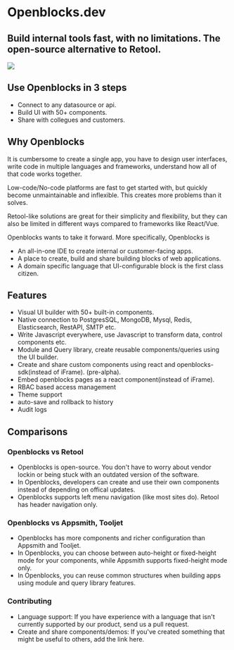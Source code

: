 # Openblocks.dev
## Build internal tools fast, with no limitations. The open-source alternative to Retool.
<img src="https://3434528005-files.gitbook.io/~/files/v0/b/gitbook-x-prod.appspot.com/o/spaces%2FpL1Hcv4CAzkEXttydyWt%2Fuploads%2FrNzTjsVNjZzTutAYC7Md%2Fimg_v2_34465665-d081-43bd-9513-24b05755198g.gif?alt=media&token=a850499f-e6f4-4ef2-97db-8f08eaf66477"/>

## Use Openblocks in 3 steps
* Connect to any datasource or api.
* Build UI with 50+ components.
* Share with collegues and customers.

## Why Openblocks
It is cumbersome to create a single app, you have to design user interfaces, write code in multiple languages and frameworks, understand how all of that code works together.

Low-code/No-code platforms are fast to get started with, but quickly become unmaintainable and inflexible. This creates more problems than it solves.

Retool-like solutions are great for their simplicity and flexibility, but they can also be limited in different ways compared to frameworks like React/Vue.

Openblocks wants to take it forward. More specifically, Openblocks is
* An all-in-one IDE to create internal or customer-facing apps.
* A place to create, build and share building blocks of web applications.
* A domain specific language that UI-configurable block is the first class citizen.

## Features
* Visual UI builder with 50+ built-in components.
* Native connection to PostgresSQL, MongoDB, Mysql, Redis, Elasticsearch, RestAPI, SMTP etc.
* Write Javascript everywhere, use Javascript to transform data, control components etc.
* Module and Query library, create reusable components/queries using the UI builder.
* Create and share custom components using react and openblocks-sdk(instead of iFrame). (pre-alpha).
* Embed openblocks pages as a react component(instead of iFrame).
* RBAC based access management
* Theme support
* auto-save and rollback to history
* Audit logs

## Comparisons
### Openblocks vs Retool 
* Openblocks is open-source. You don't have to worry about vendor lockin or being stuck with an outdated version of the software.
* In Openblocks, developers can create and use their own components instead of depending on offical updates.
* Openblocks supports left menu navigation (like most sites do). Retool has header navigation only.

### Openblocks vs Appsmith, Tooljet
* Openblocks has more components and richer configuration than Appsmith and Tooljet.
* In Openblocks, you can choose between auto-height or fixed-height mode for your components, while Appsmith supports fixed-height mode only.
* In Openblocks, you can reuse common structures when building apps using module and query library features.


### Contributing
* Language support: If you have experience with a language that isn't currently supported by our product, send us a pull request.
* Create and share components/demos: If you've created something that might be useful to others, add the link here.
